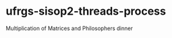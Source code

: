 ufrgs-sisop2-threads-process
============================

Multiplication of Matrices and Philosophers dinner